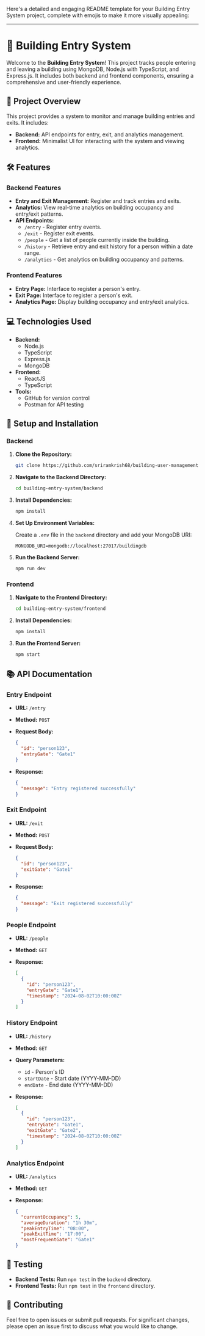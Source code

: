 Here's a detailed and engaging README template for your Building Entry System project, complete with emojis to make it more visually appealing:

---

# 🏢 Building Entry System

Welcome to the **Building Entry System**! This project tracks people entering and leaving a building using MongoDB, Node.js with TypeScript, and Express.js. It includes both backend and frontend components, ensuring a comprehensive and user-friendly experience.

## 🚀 Project Overview

This project provides a system to monitor and manage building entries and exits. It includes:

- **Backend:** API endpoints for entry, exit, and analytics management.
- **Frontend:** Minimalist UI for interacting with the system and viewing analytics.

## 🛠️ Features

### Backend Features

- **Entry and Exit Management:** Register and track entries and exits.
- **Analytics:** View real-time analytics on building occupancy and entry/exit patterns.
- **API Endpoints:**
  - `/entry` - Register entry events.
  - `/exit` - Register exit events.
  - `/people` - Get a list of people currently inside the building.
  - `/history` - Retrieve entry and exit history for a person within a date range.
  - `/analytics` - Get analytics on building occupancy and patterns.

### Frontend Features

- **Entry Page:** Interface to register a person's entry.
- **Exit Page:** Interface to register a person's exit.
- **Analytics Page:** Display building occupancy and entry/exit analytics.

## 💻 Technologies Used

- **Backend:**
  - Node.js
  - TypeScript
  - Express.js
  - MongoDB
- **Frontend:**
  - ReactJS
  - TypeScript
- **Tools:**
  - GitHub for version control
  - Postman for API testing

## 🔧 Setup and Installation

### Backend

1. **Clone the Repository:**

   ```bash
   git clone https://github.com/sriramkrish68/building-user-management.git
   ```

2. **Navigate to the Backend Directory:**

   ```bash
   cd building-entry-system/backend
   ```

3. **Install Dependencies:**

   ```bash
   npm install
   ```

4. **Set Up Environment Variables:**

   Create a `.env` file in the `backend` directory and add your MongoDB URI:

   ```env
   MONGODB_URI=mongodb://localhost:27017/buildingdb
   ```

5. **Run the Backend Server:**

   ```bash
   npm run dev
   ```

### Frontend

1. **Navigate to the Frontend Directory:**

   ```bash
   cd building-entry-system/frontend
   ```

2. **Install Dependencies:**

   ```bash
   npm install
   ```

3. **Run the Frontend Server:**

   ```bash
   npm start
   ```

## 📚 API Documentation

### Entry Endpoint

- **URL:** `/entry`
- **Method:** `POST`
- **Request Body:**

  ```json
  {
    "id": "person123",
    "entryGate": "Gate1"
  }
  ```

- **Response:**

  ```json
  {
    "message": "Entry registered successfully"
  }
  ```

### Exit Endpoint

- **URL:** `/exit`
- **Method:** `POST`
- **Request Body:**

  ```json
  {
    "id": "person123",
    "exitGate": "Gate1"
  }
  ```

- **Response:**

  ```json
  {
    "message": "Exit registered successfully"
  }
  ```

### People Endpoint

- **URL:** `/people`
- **Method:** `GET`
- **Response:**

  ```json
  [
    {
      "id": "person123",
      "entryGate": "Gate1",
      "timestamp": "2024-08-02T10:00:00Z"
    }
  ]
  ```

### History Endpoint

- **URL:** `/history`
- **Method:** `GET`
- **Query Parameters:**

  - `id` - Person's ID
  - `startDate` - Start date (YYYY-MM-DD)
  - `endDate` - End date (YYYY-MM-DD)

- **Response:**

  ```json
  [
    {
      "id": "person123",
      "entryGate": "Gate1",
      "exitGate": "Gate2",
      "timestamp": "2024-08-02T10:00:00Z"
    }
  ]
  ```

### Analytics Endpoint

- **URL:** `/analytics`
- **Method:** `GET`
- **Response:**

  ```json
  {
    "currentOccupancy": 5,
    "averageDuration": "1h 30m",
    "peakEntryTime": "08:00",
    "peakExitTime": "17:00",
    "mostFrequentGate": "Gate1"
  }
  ```

## 🧪 Testing

- **Backend Tests:** Run `npm test` in the `backend` directory.
- **Frontend Tests:** Run `npm test` in the `frontend` directory.


## 🤝 Contributing

Feel free to open issues or submit pull requests. For significant changes, please open an issue first to discuss what you would like to change.


